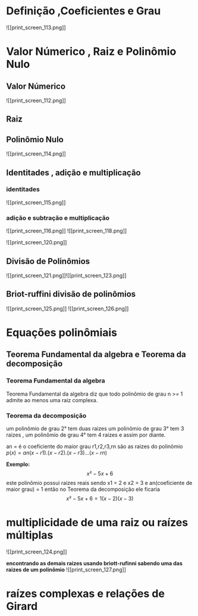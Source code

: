 # Definição ,Coeficientes e Grau

![[print_screen_113.png]]
# Valor Númerico , Raiz e Polinômio Nulo

## Valor Númerico
![[print_screen_112.png]]

## Raiz

## Polinômio Nulo


![[print_screen_114.png]]

## Identitades , adição e multiplicação

### identitades

![[print_screen_115.png]]

### adição e subtração e multiplicação


![[print_screen_116.png]]
![[print_screen_118.png]]

![[print_screen_120.png]]





## Divisão de Polinômios


![[print_screen_121.png]]![[print_screen_123.png]]
## Briot-ruffini divisão de polinômios

![[print_screen_125.png]]
![[print_screen_126.png]]


# Equações polinômiais

## Teorema Fundamental da algebra e Teorema da decomposição

### Teorema Fundamental da algebra
Teorema Fundamental da algebra diz que todo polinômio de grau n >= 1 admite ao menos uma raiz complexa.
### Teorema da decomposição

um polinômio de grau 2° tem duas raizes um polinômio de grau 3° tem 3 raizes , um polinômio de grau 4° tem 4 raizes e assim por diante.

an = é o coeficiente do maior grau
r1,r2,r3,rn são as raizes do polinômio
$p(x)=an(x-r1).(x-r2).(x-r3)...(x-rn)$

**Exemplo:**
$$x²-5x+6$$
este polinômio possui raizes reais sendo x1 = 2 e x2 = 3 e an(coeficiente de maior grau) = 1 então no Teorema da decomposição ele ficaria
$$x²-5x+6=1(x-2)(x-3)$$


# multiplicidade de uma raiz ou raízes múltiplas

![[print_screen_124.png]]

**encontrando as demais raizes usando briott-rufinni sabendo uma das raizes de um polinômio**
![[print_screen_127.png]]
# raízes complexas e relações de Girard



 